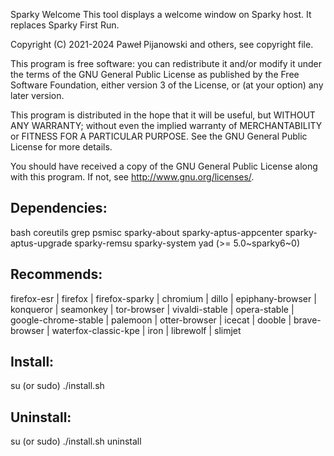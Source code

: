 Sparky Welcome
This tool displays a welcome window on Sparky host. It replaces Sparky First Run.

Copyright (C) 2021-2024 Paweł Pijanowski and others, see copyright file.

This program is free software: you can redistribute it and/or modify
it under the terms of the GNU General Public License as published by
the Free Software Foundation, either version 3 of the License, or
(at your option) any later version.

This program is distributed in the hope that it will be useful,
but WITHOUT ANY WARRANTY; without even the implied warranty of
MERCHANTABILITY or FITNESS FOR A PARTICULAR PURPOSE.  See the
GNU General Public License for more details.

You should have received a copy of the GNU General Public License
along with this program.  If not, see <http://www.gnu.org/licenses/>.

Dependencies:
-------------
bash coreutils grep psmisc sparky-about sparky-aptus-appcenter sparky-aptus-upgrade sparky-remsu sparky-system yad (>= 5.0~sparky6~0)

Recommends:
-------------
firefox-esr | firefox | firefox-sparky | chromium | dillo | epiphany-browser | konqueror | seamonkey | tor-browser | vivaldi-stable | opera-stable | google-chrome-stable | palemoon | otter-browser | icecat | dooble | brave-browser | waterfox-classic-kpe | iron | librewolf | slimjet

Install:
-------------
su (or sudo) 
./install.sh

Uninstall:
-------------
su (or sudo)
./install.sh uninstall
